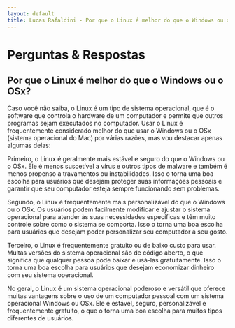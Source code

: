 ```yaml
---
layout: default
title: Lucas Rafaldini - Por que o Linux é melhor do que o Windows ou o OSx?
---
```


<div class="perguntas-respostas">

# Perguntas & Respostas

## Por que o Linux é melhor do que o Windows ou o OSx?

Caso você não saiba, o Linux é um tipo de sistema operacional, que é o software que controla o hardware de um computador e permite que outros programas sejam executados no computador. Usar o Linux é frequentemente considerado melhor do que usar o Windows ou o OSx (sistema operacional do Mac) por várias razões, mas vou destacar apenas algumas delas:

Primeiro, o Linux é geralmente mais estável e seguro do que o Windows ou o OSx. Ele é menos suscetível a vírus e outros tipos de malware e também é menos propenso a travamentos ou instabilidades. Isso o torna uma boa escolha para usuários que desejam proteger suas informações pessoais e garantir que seu computador esteja sempre funcionando sem problemas.

Segundo, o Linux é frequentemente mais personalizável do que o Windows ou o OSx. Os usuários podem facilmente modificar e ajustar o sistema operacional para atender às suas necessidades específicas e têm muito controle sobre como o sistema se comporta. Isso o torna uma boa escolha para usuários que desejam poder personalizar seu computador a seu gosto.

Terceiro, o Linux é frequentemente gratuito ou de baixo custo para usar. Muitas versões do sistema operacional são de código aberto, o que significa que qualquer pessoa pode baixar e usá-las gratuitamente. Isso o torna uma boa escolha para usuários que desejam economizar dinheiro com seu sistema operacional.

No geral, o Linux é um sistema operacional poderoso e versátil que oferece muitas vantagens sobre o uso de um computador pessoal com um sistema operacional Windows ou OSx. Ele é estável, seguro, personalizável e frequentemente gratuito, o que o torna uma boa escolha para muitos tipos diferentes de usuários.

</div>
